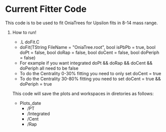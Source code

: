 # Current Fitter Code

This code is to be used to fit OniaTrees for Upsilon fits in 8-14 mass range.  

1. How to run!
    * .L doFit.C
    * doFit(TString FileName = "OniaTree.root", bool isPbPb = true, bool doPt = false, bool doRap = false, bool doCent = false, bool doPeriph = false)
    * For example if you want integrated doPt && doRap && doCent && doPeriph all need to be false
    * To do the Centrality 0-30% fitting you need to only set doCent = true
    * To do the Centrality 30-80% fitting you need to set doCent = true && doPeriph = true
    
    
    This code will save the plots and workspaces in diretories as follows:
     * Plots_date
          * /PT
          * /Integrated
          * /Cent
          * /Rap
  
